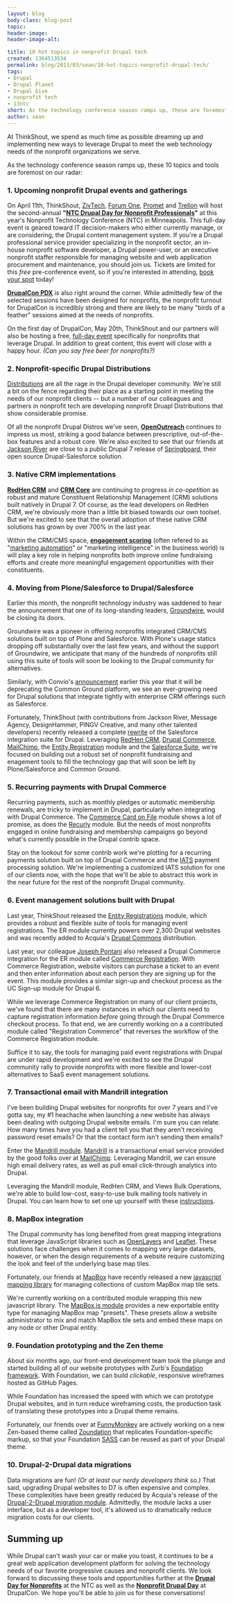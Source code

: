 ```yaml
---
layout: blog
body-class: blog-post
topic:
header-image:
header-image-alt:

title: 10 hot topics in nonprofit Drupal tech
created: 1364513534
permalink: blog/2013/03/sean/10-hot-topics-nonprofit-drupal-tech/
tags:
- Drupal
- Drupal Planet
- Drupal Give
- nonprofit tech
- 13ntc
short: As the technology conference season ramps up, these are foremost on our radar.
author: sean
---
```

At ThinkShout, we spend as much time as possible dreaming up and implementing new ways to leverage Drupal to meet the web technology needs of the nonprofit organizations we serve. 

As the technology conference season ramps up, these 10 topics and tools are foremost on our radar: 

### 1. Upcoming nonprofit Drupal events and gatherings
On April 11th, ThinkShout, [ZivTech](http://zivtech.com), [Forum One](http://forumone.com/), [Promet](http://promet.com) and [Trellon](http://www.trellon.com/) will host the second-annual **"[NTC Drupal Day for Nonprofit Professionals](http://www.nten.org/ntc/precon/drupal)"** at this year's Nonprofit Technology Conference (NTC) in Minneapolis. This full-day event is geared toward IT decision-makers who either currently manage, or are considering, the Drupal content management system. If you're a Drupal professional service provider specializing in the nonprofit sector, an in-house nonprofit software developer, a Drupal power-user, or an executive nonprofit staffer responsible for managing website and web application procurement and maintenance, you should join us. Tickets are limited for this *free* pre-conference event, so if you're interested in attending, [book your spot](http://nten.org/ntc) today!

**[DrupalCon PDX](http://portland2013.drupal.org/node)** is also right around the corner. While admittedly few of the selected sessions have been designed for nonprofits, the nonprofit turnout for DrupalCon is incredibly strong and there are likely to be many "birds of a feather" sessions aimed at the needs of nonprofits.

On the first day of DrupalCon, May 20th, ThinkShout and our partners will also be hosting a free, [full-day event](http://pdxdrupalnpo-es2005.eventbrite.com/?rank=1)  specifically for nonprofits that leverage Drupal. In addition to great content, this event will close with a happy hour. _(Can you say free beer for nonprofits?)_

### 2. Nonprofit-specific Drupal Distributions
[Distributions](http://www.slideshare.net/loubabe/drupal-distributions-an-open-source-product-model) are all the rage in the Drupal developer community. We're still a bit on the fence regarding their place as a starting point in meeting the needs of our nonprofit clients -- but a number of our colleagues and partners in nonprofit tech are developing nonprofit Druapl Distributions that show considerable promise.

Of all the nonprofit Drupal Distros we've seen, **[OpenOutreach](http://openoutreach.org/)** continues to impress us most, striking a good balance between prescriptive, out-of-the-box features and a robust core. We're also excited to see that our friends at [Jackson River](http://jacksonriver.com) are close to a public Drupal 7 release of [Springboard](http://www.jacksonriver.com/blog/springboard-drupal-distro), their open source Drupal-Salesforce solution.

### 3. Native CRM implementations
**[RedHen CRM](http://drupal.org/project/redhen)** and **[CRM Core](http://drupal.org/project/crm_core)** are continuing to progress *in co-opetition* as robust and mature Constituent Relationship Management (CRM) solutions built natively in Drupal 7. Of course, as the lead developers on RedHen CRM, we're obviously more than a little bit biased towards our own toolset. But we're excited to see that the overall adoption of these native CRM solutions has grown by over 700% in the last year.

Within the CRM/CMS space, **[engagement scoring](/blog/2012/07/sean/engagement-scoring)** (often refered to as "[marketing automation](http://en.wikipedia.org/wiki/Marketing_automation)" or "marketing intelligence" in the business world) is will play a key role in helping nonprofits both improve online fundraising efforts and create more meaningful engagement opportunities with their constituents.

### 4. Moving from Plone/Salesforce to Drupal/Salesforce
Earlier this month, the nonprofit technology industry was saddened to hear the announcement that one of its long-standing leaders, [Groundwire](http://groundwireconsulting.com/), would be closing its doors.

Groundwire was a pioneer in offering nonprofits integrated CRM/CMS solutions built on top of Plone and Salesforce. With Plone's usage statics dropping off substantially over the last few years, and without the support of Groundwire, we anticipate that many of the hundreds of nonprofits still using this suite of tools will soon be looking to the Drupal community for alternatives.

Similarly, with Convio's [announcement](http://www.convio.com/our-products/common-ground.html) earlier this year that it will be deprecating the Common Ground platform, we see an ever-growing need for Drupal solutions that integrate tightly with enterprise CRM offerings such as Salesforce.

Fortunately, ThinkShout (with contributions from Jackson River, Message Agency, DesignHammer, PINGV Creative, and many other talented developers) recently released a complete [rewrite](/blog/2012/11/lev/salesforce-rest-oauth) of the Salesforce integration suite for Drupal. Leveraging [RedHen CRM](http://drupal.org/project/redhen), [Drupal Commerce](http://drupal.org/project/commerce), [MailChimp](http://drupal.org/project/mailchimp), the [Entity Registration](http://drupal.org/project/registration) module and the [Salesforce Suite](http://drupal.org/project/salesforce), we're focused on building out a robust set of nonprofit fundraising and enagement tools to fill the technology gap that will soon be left by Plone/Salesforce and Common Ground.

### 5. Recurring payments with Drupal Commerce
Recurring payments, such as monthly pledges or automatic membership renewals, are tricky to implement in Drupal, particularly when integrating with Drupal Commerce. The [Commerce Card on File](http://drupal.org/project/commerce_cardonfile) module shows a lot of promise, as does the [Recurly](http://drupal.org/project/recurly) module. But the needs of most nonprofits engaged in online fundraising and membership campaigns go beyond what's currently possible in the Drupal contrib space.

Stay on the lookout for some contrib work we're plotting for a recurring payments solution built on top of Drupal Commerce and the [IATS](http://home.iatspayments.com/) payment processing solution. We're implementing a customized IATS solution for one of our clients now, with the hope that we'll be able to abstract this work in the near future for the rest of the nonprofit Drupal community.

### 6. Event management solutions built with Drupal
Last year, ThinkShout released the [Entity Registrations](http://drupal.org/project/registration) module, which provides a robust and flexible suite of tools for managing event registrations. The ER module currently powers over 2,300 Drupal websites and was recently added to Acquia's [Drupal Commons](http://commons.acquia.com/) distribution.

Last year, our colleague [Joseph Pontani](http://drupal.org/user/1014606) also released a Drupal Commerce integration for the ER module called [Commerce Registration](http://drupal.org/project/commerce_registration). With Commerce Registration, website visitors can purchase a ticket to an event and then enter information about each person they are signing up for the event. This module provides a similar sign-up and checkout process as the UC Sign-up module for Drupal 6.

While we leverage Commerce Registration on many of our client projects, we've found that there are many instances in which our clients need to capture registration information _before_ going through the Drupal Commerce checkout process. To that end, we are currently working on a a contributed module called "Registration Commerce" that reverses the workflow of the Commerce Registration module.

Suffice it to say, the tools for managing paid event registrations with Drupal are under rapid development and we're excited to see the Drupal community rally to provide nonprofits with more flexible and lower-cost alternatives to SaaS event management solutions.

### 7. Transactional email with Mandrill integration
I've been building Drupal websites for nonprofits for over 7 years and I've gotta say, my #1 heachache when launching a new website has always been dealing with outgoing Drupal website emails. I'm sure you can relate. How many times have you had a client tell you that they aren't receiving password reset emails? Or that the contact form isn't sending them emails?

Enter the [Mandrill module](http://drupal.org/project/mandrill). [Mandrill](http://www.mandrill.com/) is a transactional email service provided by the good folks over at [MailChimp](http://mailchimp.com/). Leveraging Mandrill, we can ensure high email delivery rates, as well as pull email click-through analytics into Drupal.

Leveraging the Mandrill module, RedHen CRM, and Views Bulk Operations, we're able to build low-cost, easy-to-use bulk mailing tools natively in Drupal. You can learn how to set one up yourself with these [instructions](/blog/2012/07/tauno/redhen-and-mandrill-10-minute-setup-bulk-mail-tool).

### 8. MapBox integration
The Drupal community has long benefited from great mapping integrations that leverage JavaScript libraries such as [OpenLayers](http://drupal.org/project/openlayers) and [Leaflet](http://drupal.org/project/leaflet). These solutions face challenges when it comes to mapping very large datasets, however, or when the design requirements of a website require customizing the look and feel of the underlying base map tiles.

Fortunately, our friends at [MapBox](http://mapbox.com) have recently released a new [javascript mapping library](http://mapbox.com/mapbox.js) for managing collections of custom MapBox map tile sets.

We're currently working on a contributed module wrapping this new javascript library. The [MapBox.js module](http://drupal.org/project/mapboxjs) provides a new exportable entity type for managing MapBox map "presets". These presets allow a website administrator to mix and match MapBox tile sets and embed these maps on any node or other Drupal entity.

### 9. Foundation prototyping and the Zen theme
About six months ago, our front-end development team took the plunge and started building all of our website prototypes with Zurb's [Foundation framework](http://foundation.zurb.com/). With Foundation, we can build _clickable_, responsive wireframes hosted as GitHub Pages.

While Foundation has increased the speed with which we can prototype Drupal websites, and in turn reduce wireframing costs, the production task of translating these prototypes into a Drupal theme remains.

Fortunately, our friends over at [FunnyMonkey](http://funnymonkey.com/) are actively working on a new Zen-based theme called [Zoundation](http://drupal.org/project/zoundation) that replicates Foundation-specific markup, so that your Foundation [SASS](http://foundation.zurb.com/docs/sass.html) can be reused as part of your Drupal theme.

### 10. Drupal-2-Drupal data migrations
Data migrations are fun! _(Or at least our nerdy developers think so.)_ That said, upgrading Drupal websites to D7 is often expensive and complex. These complexities have been greatly reduced by Acquia's release of the [Drupal-2-Drupal migration module](http://drupal.org/project/migrate_d2d). Admittedly, the module lacks a user interface, but as a developer tool, it's allowed us to dramatically reduce migration costs for our clients.

## Summing up
While Drupal can't wash your car or make you toast, it continues to be a great web application development platform for solving the technology needs of our favorite progressive causes and nonprofit clients. We look forward to discussing these tools and opportunities further at the **[Drupal Day for Nonprofits](http://www.nten.org/ntc/precon/drupal)** at the NTC as well as the **[Nonprofit Drupal Day](http://pdxdrupalnpo-es2005.eventbrite.com/?rank=1)** at DrupalCon. We hope you'll be able to join us for these conversations!

